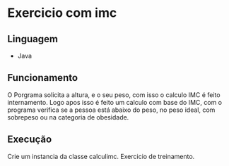 # Exercicio com imc

## Linguagem 
* Java

## Funcionamento 
O Porgrama solicita a altura, e o seu peso, com isso o calculo IMC é feito internamento.
Logo apos isso é feito um calculo com base do IMC, com o programa verifica se a pessoa está abaixo do peso, no peso ideal, com sobrepeso ou na categoria de obesidade.

## Execução
Crie um instancia da classe calculimc.
Exercicio de treinamento.
